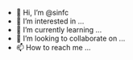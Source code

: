 - 👋 Hi, I’m @sinfc
- 👀 I’m interested in ...
- 🌱 I’m currently learning ...
- 💞️ I’m looking to collaborate on ...
- 📫 How to reach me ...

<!---
sinfc/sinfc is a ✨ special ✨ repository because its `README.md` (this file) appears on your GitHub profile.
You can click the Preview link to take a look at your changes.
--->
